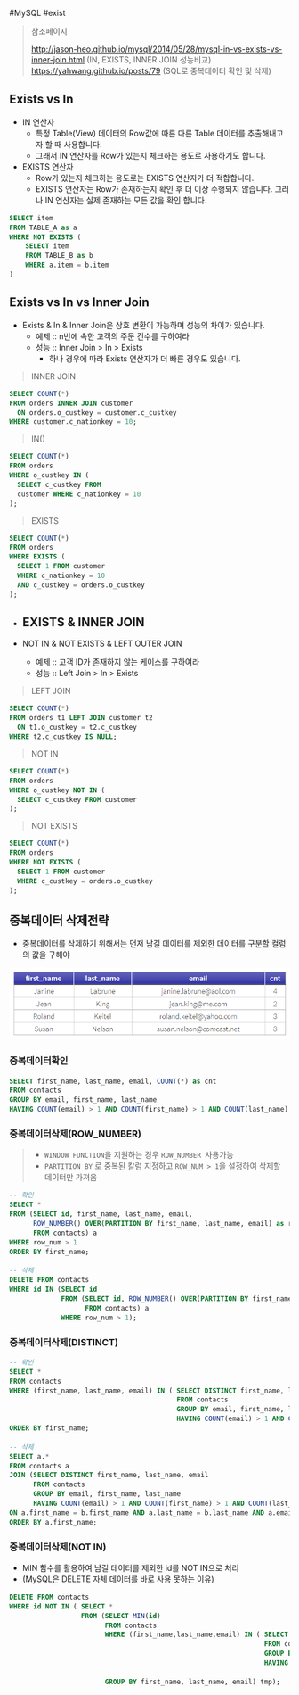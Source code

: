 \#MySQL #exist

> 참조페이지
>
> http://jason-heo.github.io/mysql/2014/05/28/mysql-in-vs-exists-vs-inner-join.html (IN, EXISTS, INNER JOIN 성능비교) 
> https://yahwang.github.io/posts/79 (SQL로 중복데이터 확인 및 삭제)



## Exists vs In

- IN 연산자
  - 특정 Table(View) 데이터의 Row값에 따른 다른 Table 데이터를 추출해내고자 할 때 사용합니다.
  - 그래서 IN 연산자를 Row가 있는지 체크하는 용도로 사용하기도 합니다.
- EXISTS 연산자
  - Row가 있는지 체크하는 용도로는 EXISTS 연산자가 더 적합합니다. 
  - EXISTS 연산자는 Row가 존재하는지 확인 후 더 이상 수행되지 않습니다. 그러나 IN 연산자는 실제 존재하는 모든 값을 확인 합니다.

```sql
SELECT item
FROM TABLE_A as a
WHERE NOT EXISTS (
	SELECT item
    FROM TABLE_B as b
    WHERE a.item = b.item
)
```



## Exists vs In vs Inner Join

- Exists & In & Inner Join은 상호 변환이 가능하며 성능의 차이가 있습니다.
  - 예제 :: n번에 속한 고객의 주문 건수를 구하여라
  - 성능 :: Inner Join > In > Exists
    - 하나 경우에 따라 Exists 연산자가 더 빠른 경우도 있습니다.

> INNER JOIN

```sql
SELECT COUNT(*)
FROM orders INNER JOIN customer
  ON orders.o_custkey = customer.c_custkey
WHERE customer.c_nationkey = 10;
```

> IN()

```sql
SELECT COUNT(*)
FROM orders
WHERE o_custkey IN (
  SELECT c_custkey FROM
  customer WHERE c_nationkey = 10
);
```

> EXISTS

```sql
SELECT COUNT(*)
FROM orders
WHERE EXISTS (
  SELECT 1 FROM customer
  WHERE c_nationkey = 10 
  AND c_custkey = orders.o_custkey
);
```

- EXISTS & INNER JOIN 
  - 

- NOT IN & NOT EXISTS & LEFT OUTER JOIN
  - 예제 :: 고객 ID가 존재하지 않는 케이스를 구하여라
  - 성능 :: Left Join > In > Exists

> LEFT JOIN

```sql
SELECT COUNT(*)
FROM orders t1 LEFT JOIN customer t2
  ON t1.o_custkey = t2.c_custkey
WHERE t2.c_custkey IS NULL;
```

> NOT IN

```sql
SELECT COUNT(*)
FROM orders
WHERE o_custkey NOT IN (
  SELECT c_custkey FROM customer
);
```

> NOT EXISTS

```sql
SELECT COUNT(*)
FROM orders
WHERE NOT EXISTS (
  SELECT 1 FROM customer
  WHERE c_custkey = orders.o_custkey
);
```



## 중복데이터 삭제전략

- 중복데이터를 삭제하기 위해서는 먼저 남길 데이터를 제외한 데이터를 구분할 컬럼의 값을 구해야

![1568003534724](assets/1568003534724.png)

### 중복데이터확인

```sql
SELECT first_name, last_name, email, COUNT(*) as cnt
FROM contacts
GROUP BY email, first_name, last_name
HAVING COUNT(email) > 1 AND COUNT(first_name) > 1 AND COUNT(last_name) > 1;
```



### 중복데이터삭제(ROW_NUMBER)

> - `WINDOW FUNCTION`을 지원하는 경우 `ROW_NUMBER `사용가능
> - `PARTITION BY` 로 중복된 칼럼 지정하고 `ROW_NUM > 1`을 설정하여 삭제할 데이터만 가져옴

```sql
-- 확인
SELECT *
FROM (SELECT id, first_name, last_name, email, 
      ROW_NUMBER() OVER(PARTITION BY first_name, last_name, email) as row_num
      FROM contacts) a
WHERE row_num > 1
ORDER BY first_name;

-- 삭제
DELETE FROM contacts
WHERE id IN (SELECT id 
             FROM (SELECT id, ROW_NUMBER() OVER(PARTITION BY first_name, last_name, email) as row_num
                   FROM contacts) a
             WHERE row_num > 1);
```



### 중복데이터삭제(DISTINCT)

```sql
-- 확인
SELECT *
FROM contacts
WHERE (first_name, last_name, email) IN ( SELECT DISTINCT first_name, last_name, email
                                          FROM contacts
                                          GROUP BY email, first_name, last_name
                                          HAVING COUNT(email) > 1 AND COUNT(first_name) > 1 AND COUNT(last_name) > 1)
ORDER BY first_name;

-- 삭제
SELECT a.*
FROM contacts a
JOIN (SELECT DISTINCT first_name, last_name, email
      FROM contacts
      GROUP BY email, first_name, last_name
      HAVING COUNT(email) > 1 AND COUNT(first_name) > 1 AND COUNT(last_name) > 1) b
ON a.first_name = b.first_name AND a.last_name = b.last_name AND a.email = b.email
ORDER BY a.first_name;
```



### 중복데이터삭제(NOT IN)

- MIN 함수를 활용하여 남길 데이터를 제외한 id를 NOT IN으로 처리
- (MySQL은 DELETE 자체 데이터를 바로 사용 못하는 이유)

```sql
DELETE FROM contacts
WHERE id NOT IN ( SELECT *
                  FROM (SELECT MIN(id)
                        FROM contacts
                        WHERE (first_name,last_name,email) IN ( SELECT DISTINCT first_name, last_name, email
                                                                FROM contacts
                                                                GROUP BY email, first_name, last_name
                                                                HAVING COUNT(email) > 1 AND COUNT(first_name) > 1 
                                                                       AND COUNT(last_name) > 1)
                        GROUP BY first_name, last_name, email) tmp);
```

